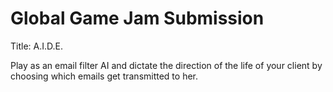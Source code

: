 # Global Game Jam Submission

Title: A.I.D.E.

Play as an email filter AI and dictate the direction of the life of your client by choosing which emails get transmitted to her.
